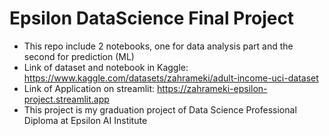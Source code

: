 # Epsilon DataScience Final Project
- This repo include 2 notebooks, one for data analysis part and the second for prediction (ML)
- Link of dataset and notebook in Kaggle: https://www.kaggle.com/datasets/zahrameki/adult-income-uci-dataset
- Link of Application on streamlit: https://zahrameki-epsilon-project.streamlit.app
- This project is my graduation project of Data Science Professional Diploma at Epsilon AI Institute

